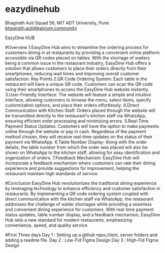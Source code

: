 # eazydinehub

Bhagirath Auti
Squad 56,
MIT ADT University, Pune
bhagirath.auti@kalvium.community

EazyDine HUB

#Overview
1.EasyDine Hub aims to streamline the ordering process for customers dining in at restaurants by providing a convenient online platform accessible via QR codes placed on tables. With the shortage of waiters being a common issue in the restaurant industry, EasyDine Hub offers a solution that allows customers to place their orders directly from their smartphones, reducing wait times and improving overall customer satisfaction.
Key Points 
2.QR Code Ordering System: Each table in the restaurant will have a unique QR code. Customers can scan the QR code using their smartphones to access the EasyDine Hub website instantly.
3.User-Friendly Interface: The website will feature a simple and intuitive interface, allowing customers to browse the menu, select items, specify customization options, and place their orders effortlessly.
4.Direct Communication with Kitchen Staff: Orders placed through the website will be transmitted directly to the restaurant's kitchen staff via WhatsApp, ensuring efficient order processing and minimizing errors.
5.Real-Time Payment Status Updates: Customers will have the option to make payments online through the website or pay in cash. Regardless of the payment method chosen, they will receive real-time updates on the status of their payment via WhatsApp.
6.Table Number Display: Along with the order details, the table number from which the order was placed will also be shown on WhatsApp to the kitchen staff, allowing for easy identification and organization of orders.
7.Feedback Mechanism: EasyDine Hub will incorporate a feedback mechanism where customers can rate their dining experience and provide suggestions for improvement, helping the restaurant maintain high standards of service.

#Conclusion
EasyDine Hub revolutionizes the traditional dining experience by leveraging technology to enhance efficiency and customer satisfaction in restaurants. By implementing a QR code ordering system coupled with direct communication with the kitchen staff via WhatsApp, the restaurant addresses the challenge of waiter shortages while providing a seamless and convenient dining experience for customers. With real-time payment status updates, table number display, and a feedback mechanism, EasyDine Hub sets a new standard for modern restaurants, emphasizing convenience, speed, and quality service.

#First Three days
Day 1 : Setting up a github repo,client, server folders and adding a readme file.
Day 2 : Low-Fid Figma Design
Day 3 : High-Fid Figma Design


